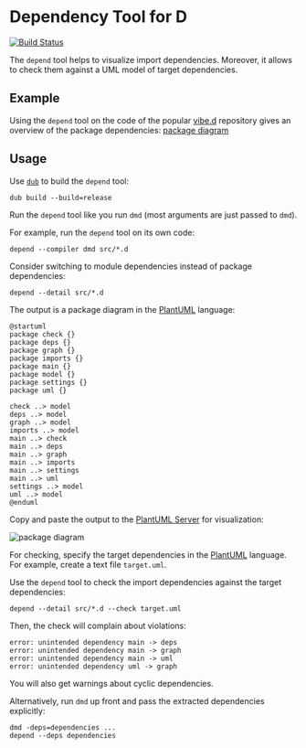 Dependency Tool for D
=====================

[![Build Status](https://github.com/funkwerk-mobility/depend/workflows/CI/badge.svg)](https://github.com/funkwerk-mobility/depend/actions?query=workflow%3ACI)

The `depend` tool helps to visualize import dependencies.
Moreover, it allows to check them against a UML model of target dependencies.

Example
-------

Using the `depend` tool on the code of the popular [vibe.d][] repository gives an overview of the package dependencies:
[package diagram](../media/vibe.png?raw=true)

Usage
-----

Use [`dub`][] to build the `depend` tool:

    dub build --build=release

Run the `depend` tool like you run `dmd` (most arguments are just passed to `dmd`).

For example, run the `depend` tool on its own code:

    depend --compiler dmd src/*.d

Consider switching to module dependencies instead of package dependencies:

    depend --detail src/*.d

The output is a package diagram in the [PlantUML][] language:

    @startuml
    package check {}
    package deps {}
    package graph {}
    package imports {}
    package main {}
    package model {}
    package settings {}
    package uml {}

    check ..> model
    deps ..> model
    graph ..> model
    imports ..> model
    main ..> check
    main ..> deps
    main ..> graph
    main ..> imports
    main ..> settings
    main ..> uml
    settings ..> model
    uml ..> model
    @enduml

Copy and paste the output to the [PlantUML Server][] for visualization:

![package diagram](../media/self.png?raw=true)

For checking, specify the target dependencies in the [PlantUML][] language.
For example, create a text file `target.uml`.

Use the `depend` tool to check the import dependencies against the target dependencies:

    depend --detail src/*.d --check target.uml

Then, the check will complain about violations:

    error: unintended dependency main -> deps
    error: unintended dependency main -> graph
    error: unintended dependency main -> uml
    error: unintended dependency uml -> graph

You will also get warnings about cyclic dependencies.

Alternatively, run `dmd` up front and pass the extracted dependencies explicitly:

    dmd -deps=dependencies ...
    depend --deps dependencies

[`dub`]: https://code.dlang.org/
[vibe.d]: https://github.com/vibe-d/vibe.d
[PlantUML]: https://plantuml.com/
[PlantUML Server]: http://www.plantuml.com/plantuml
